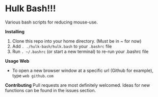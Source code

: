 Hulk Bash!!!
============

Various bash scripts for reducing mouse-use.


**Installing**
1) Clone this repo into your home directory. (Must be in ~ for now)
2) Add `. ./hulk-bash/hulk.bash` to your `.bashrc` file
3) Run `. ~/.bashrc` (or start a new terminal) to re-run your .bashrc file

**Usage**
__Web__

* To open a new browser window at a specific url (Github for example), type `web github.com`

**Contributing**
Pull requests are most definitely welcomed. Ideas for new functions can be found in the issues section.
